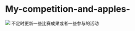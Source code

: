 # My-competition-and-apples-
[![](https://img.shields.io/badge/last_commit-0322-{red}.svg)]({linkUrl})
不定时更新一些比赛成果或者一些参与的活动

